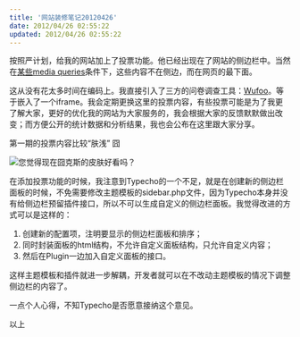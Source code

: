 ```yaml
---
title: '网站装修笔记20120426'
date: 2012/04/26 02:55:22
updated: 2012/04/26 02:55:22
---
```


按照严计划，给我的网站加上了投票功能。他已经出现在了网站的侧边栏中。当然在[某些media queries](/blog/website-building-diary-20120406/)条件下，这些内容不在侧边，而在网页的最下面。

这从没有花太多时间在编码上。我直接引入了三方的问卷调查工具：[Wufoo](http://wufoo.com/)。等于嵌入了一个iframe。我会定期更换这里的投票内容，有些投票可能是为了我更了解大家，更好的优化我的网站为大家服务的，我会根据大家的反馈默默做出改变；而方便公开的统计数据和分析结果，我也会公布在这里跟大家分享。

第一期的投票内容比较“肤浅” 囧

![您觉得现在囧克斯的皮肤好看吗？](http://jiongks-typecho.stor.sinaapp.com/usr/uploads/2012/04/4080396881.png)

在添加投票功能的时候，我注意到Typecho的一个不足，就是在创建新的侧边栏面板的时候，不免需要修改主题模板的sidebar.php文件，因为Typecho本身并没有给侧边栏预留插件接口，所以不可以生成自定义的侧边栏面板。我觉得改进的方式可以是这样的：

1. 创建新的配置项，注明要显示的侧边栏面板和排序；
2. 同时封装面板的html结构，不允许自定义面板结构，只允许自定义内容；
3. 然后在Plugin一边加入自定义面板的接口。

这样主题模板和插件就进一步解耦，开发者就可以在不改动主题模板的情况下调整侧边栏的内容了。

一点个人心得，不知Typecho是否愿意接纳这个意见。

以上